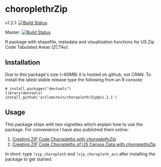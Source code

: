 # choroplethrZip

v1.2.1: [![Build Status](https://travis-ci.org/arilamstein/choroplethrZip.svg?branch=v1.2.1)](https://travis-ci.org/arilamstein/choroplethrZip/branches)

Master: [![Build Status](https://travis-ci.org/arilamstein/choroplethrZip.svg)](https://travis-ci.org/arilamstein/choroplethrZip)

R package with shapefile, metadata and visualization functions for US Zip Code Tabulated Areas (ZCTAs).

## Installation

Due to this package's size (~60MB) it is hosted on github, not CRAN. To install the latest stable release type the following from an R console:

```
# install.packages("devtools")
library(devtools)
install_github('arilamstein/choroplethrZip@v1.2.1')
```

## Usage

This package ships with two vignettes which explain how to use the package. For convenience I have also published them online:

1. [Creating ZIP Code Choropleths with *choroplethrZip*](http://rpubs.com/arilamstein/zip-vignette-1)
1. [Creating ZIP Code Choropleths of US Census Data with *choroplethrZip*](http://rpubs.com/arilamstein/zip-vignette-2)

In short: type `?zip_choropleth` and `?zip_choropleth_acs` after installing the package to get started.

